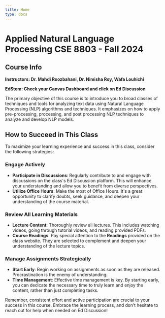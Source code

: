 ```yaml
---
title: Home
type: docs
---
```


# Applied Natural Language Processing CSE 8803 - Fall 2024

## Course Info

**Instructors: Dr. Mahdi Roozbahani, Dr. Nimisha Roy, Wafa Louhichi**

**EdStem: Check your Canvas Dashboard and click on Ed Discussion**

The primary objective of this course is to introduce you to broad classes of techniques and tools for analyzing text data using Natural Language Processing (NLP) algorithms and techniques. It emphasizes on how to apply pre-processing, processing, and post processing NLP techniques to analyze and develop NLP models.

## How to Succeed in This Class

To maximize your learning experience and success in this class, consider the following strategies:

### Engage Actively
- **Participate in Discussions**: Regularly contribute to and engage with discussions on the class's Ed Discussion platform. This will enhance your understanding and allow you to benefit from diverse perspectives.
- **Utilize Office Hours**: Make the most of Office Hours. It's a great opportunity to clarify doubts, seek guidance, and deepen your understanding of the course material.

### Review All Learning Materials
- **Lecture Content**: Thoroughly review all lectures. This includes watching videos, going through tutorial videos, and reading provided PDFs.
- **Course Readings**: Pay special attention to the **Readings** provided on the class website. They are selected to complement and deepen your understanding of the lecture topics.

### Manage Assignments Strategically
- **Start Early**: Begin working on assignments as soon as they are released. Procrastination is the enemy of understanding.
- **Time Management**: Effective time management is key. By starting early, you can dedicate the necessary time to truly learn and enjoy the content, rather than just completing tasks.

Remember, consistent effort and active participation are crucial to your success in this course. Embrace the learning process, and don't hesitate to reach out for help when needed on Ed Discussion!

 
